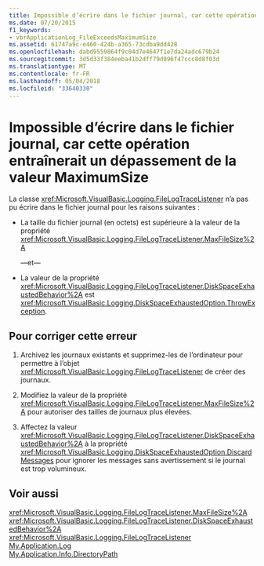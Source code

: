 ```yaml
---
title: Impossible d’écrire dans le fichier journal, car cette opération entraînerait un dépassement de la valeur MaximumSize
ms.date: 07/20/2015
f1_keywords:
- vbrApplicationLog_FileExceedsMaximumSize
ms.assetid: 61747a9c-e460-424b-a365-73cdba9dd428
ms.openlocfilehash: dabd9559864f9c04d7e4647f1e7da24adc679b24
ms.sourcegitcommit: 3d5d33f384eeba41b2dff79d096f47ccc8d8f03d
ms.translationtype: MT
ms.contentlocale: fr-FR
ms.lasthandoff: 05/04/2018
ms.locfileid: "33640330"
---
```

# <a name="unable-to-write-to-log-file-because-writing-to-it-would-cause-it-to-exceed-maximumsize-value"></a>Impossible d’écrire dans le fichier journal, car cette opération entraînerait un dépassement de la valeur MaximumSize
La classe <xref:Microsoft.VisualBasic.Logging.FileLogTraceListener> n’a pas pu écrire dans le fichier journal pour les raisons suivantes :  
  
-   La taille du fichier journal (en octets) est supérieure à la valeur de la propriété <xref:Microsoft.VisualBasic.Logging.FileLogTraceListener.MaxFileSize%2A>   
  
     —et—  
  
-   La valeur de la propriété <xref:Microsoft.VisualBasic.Logging.FileLogTraceListener.DiskSpaceExhaustedBehavior%2A> est <xref:Microsoft.VisualBasic.Logging.DiskSpaceExhaustedOption.ThrowException>.  
  
## <a name="to-correct-this-error"></a>Pour corriger cette erreur  
  
1.  Archivez les journaux existants et supprimez-les de l’ordinateur pour permettre à l’objet <xref:Microsoft.VisualBasic.Logging.FileLogTraceListener> de créer des journaux.  
  
2.  Modifiez la valeur de la propriété <xref:Microsoft.VisualBasic.Logging.FileLogTraceListener.MaxFileSize%2A> pour autoriser des tailles de journaux plus élevées.  
  
3.  Affectez la valeur <xref:Microsoft.VisualBasic.Logging.FileLogTraceListener.DiskSpaceExhaustedBehavior%2A> à la propriété <xref:Microsoft.VisualBasic.Logging.DiskSpaceExhaustedOption.DiscardMessages> pour ignorer les messages sans avertissement si le journal est trop volumineux.  
  
## <a name="see-also"></a>Voir aussi  
 <xref:Microsoft.VisualBasic.Logging.FileLogTraceListener.MaxFileSize%2A>  
 <xref:Microsoft.VisualBasic.Logging.FileLogTraceListener.DiskSpaceExhaustedBehavior%2A>  
 <xref:Microsoft.VisualBasic.Logging.FileLogTraceListener>  
 [My.Application.Log](xref:Microsoft.VisualBasic.ApplicationServices.ApplicationBase.Log)  
 [My.Application.Info.DirectoryPath](xref:Microsoft.VisualBasic.ApplicationServices.ApplicationBase.Log)
